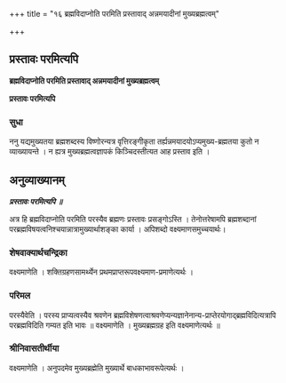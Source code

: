 +++
title = "१६ ब्रह्मविदाप्नोति परमिति प्रस्तावाद् अन्नमयादीनां मुख्यब्रह्मत्वम्"

+++


## प्रस्तावः परमित्यपि

**ब्रह्मविदाप्नोति परमिति प्रस्तावाद् अन्नमयादीनां मुख्यब्रह्मत्वम्**

**प्रस्तावः परमित्यपि**

### **सुधा**

ननु यद्यमुख्यतया ब्रह्मशब्दस्य विष्णोरन्यत्र वृत्तिरङ्गीकृता तर्ह्यन्नमयादयोऽप्यमुख्य-ब्रह्मतया कुतो न व्याख्यायन्ते । न ह्यत्र मुख्यब्रह्मत्वज्ञापकं किञ्चिदस्तीत्यत आह प्रस्ताव इति ।

## **अनुव्याख्यानम्**

***प्रस्तावः परमित्यपि ॥***

अत्र हि ब्रह्मविदाप्नोति परमिति परस्यैव ब्रह्मणः प्रस्तावः प्रसङ्गोऽस्ति । तेनोत्तरेषामपि ब्रह्मशब्दानां परब्रह्मविषयत्वनिश्चयान्नात्रामुख्यार्थाशङ्का कार्या । अपिशब्दो वक्ष्यमाणसमुच्चयार्थः।

### **शेषवाक्यार्थचन्द्रिका**

वक्ष्यमाणेति । शक्तिग्रहणसामर्थ्येन प्रथमप्राप्तरूपवक्ष्यमाण-प्रमाणेत्यर्थः ।

### **परिमल**

परस्यैवेति । परस्य प्राप्यत्वस्यैव श्रवणेन ब्रह्मविशेषणत्वाश्रवणेप्यन्यज्ञानेनान्य-प्राप्तेरयोगाद्ब्रह्मविदित्यत्रापि परब्रह्मविदिति गम्यत इति भावः ॥ वक्ष्यमाणेति । मुख्यब्रह्मग्रह इति वक्ष्यमाणेत्यर्थः ॥

### **श्रीनिवासतीर्थीया**

वक्ष्यमाणेति । अनुपदमेव मुख्यब्रह्मेति मुख्यार्थे बाधकाभावरूपेत्यर्थः ।

